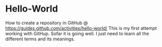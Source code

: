 Hello-World
===========

How to create a repository in GitHub @ https://guides.github.com/activities/hello-world/
This is my first attempt working with GitHup.  Sofar it is going well.  I just need to learn all the different terms and its meanings.
